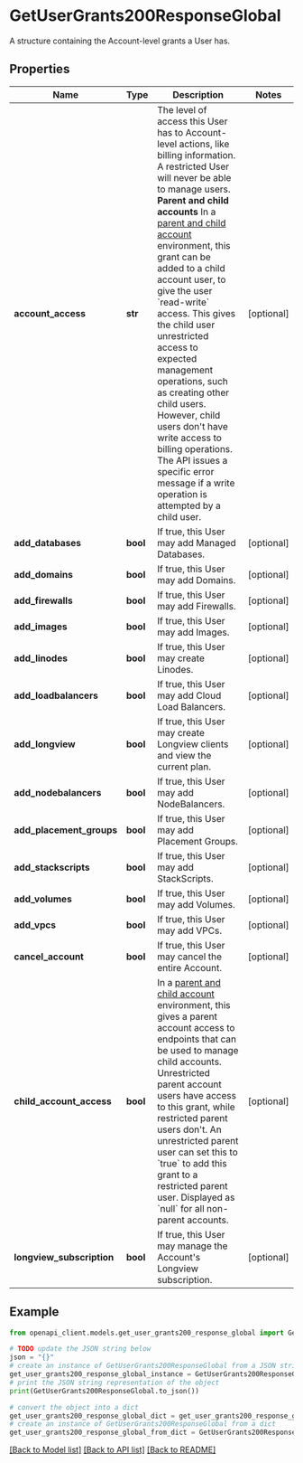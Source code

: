 # GetUserGrants200ResponseGlobal

A structure containing the Account-level grants a User has.

## Properties

Name | Type | Description | Notes
------------ | ------------- | ------------- | -------------
**account_access** | **str** | The level of access this User has to Account-level actions, like billing information. A restricted User will never be able to manage users.  __Parent and child accounts__  In a [parent and child account](https://www.linode.com/docs/guides/parent-child-accounts/) environment, this grant can be added to a child account user, to give the user &#x60;read-write&#x60; access. This gives the child user unrestricted access to expected management operations, such as creating other child users. However, child users don&#39;t have write access to billing operations. The API issues a specific error message if a write operation is attempted by a child user. | [optional] 
**add_databases** | **bool** | If true, this User may add Managed Databases. | [optional] 
**add_domains** | **bool** | If true, this User may add Domains. | [optional] 
**add_firewalls** | **bool** | If true, this User may add Firewalls. | [optional] 
**add_images** | **bool** | If true, this User may add Images. | [optional] 
**add_linodes** | **bool** | If true, this User may create Linodes. | [optional] 
**add_loadbalancers** | **bool** | If true, this User may add Cloud Load Balancers. | [optional] 
**add_longview** | **bool** | If true, this User may create Longview clients and view the current plan. | [optional] 
**add_nodebalancers** | **bool** | If true, this User may add NodeBalancers. | [optional] 
**add_placement_groups** | **bool** | If true, this User may add Placement Groups. | [optional] 
**add_stackscripts** | **bool** | If true, this User may add StackScripts. | [optional] 
**add_volumes** | **bool** | If true, this User may add Volumes. | [optional] 
**add_vpcs** | **bool** | If true, this User may add VPCs. | [optional] 
**cancel_account** | **bool** | If true, this User may cancel the entire Account. | [optional] 
**child_account_access** | **bool** | In a [parent and child account](https://www.linode.com/docs/guides/parent-child-accounts/) environment, this gives a parent account access to endpoints that can be used to manage child accounts. Unrestricted parent account users have access to this grant, while restricted parent users don&#39;t. An unrestricted parent user can set this to &#x60;true&#x60; to add this grant to a restricted parent user. Displayed as &#x60;null&#x60; for all non-parent accounts. | [optional] 
**longview_subscription** | **bool** | If true, this User may manage the Account&#39;s Longview subscription. | [optional] 

## Example

```python
from openapi_client.models.get_user_grants200_response_global import GetUserGrants200ResponseGlobal

# TODO update the JSON string below
json = "{}"
# create an instance of GetUserGrants200ResponseGlobal from a JSON string
get_user_grants200_response_global_instance = GetUserGrants200ResponseGlobal.from_json(json)
# print the JSON string representation of the object
print(GetUserGrants200ResponseGlobal.to_json())

# convert the object into a dict
get_user_grants200_response_global_dict = get_user_grants200_response_global_instance.to_dict()
# create an instance of GetUserGrants200ResponseGlobal from a dict
get_user_grants200_response_global_from_dict = GetUserGrants200ResponseGlobal.from_dict(get_user_grants200_response_global_dict)
```
[[Back to Model list]](../README.md#documentation-for-models) [[Back to API list]](../README.md#documentation-for-api-endpoints) [[Back to README]](../README.md)


